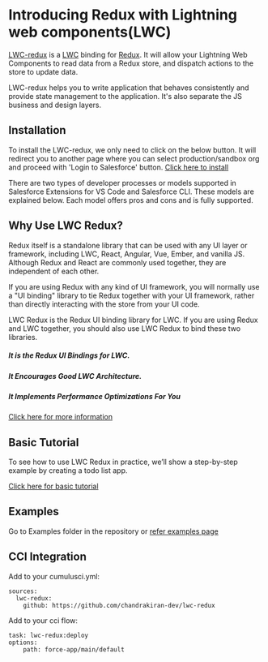 # Introducing Redux with Lightning web components(LWC)

[LWC-redux](http://lwc-redux.com/) is a [LWC](https://developer.salesforce.com/blogs/2018/12/introducing-lightning-web-components.html) binding for [Redux](https://redux.js.org/introduction/getting-started#basic-example). It will allow your Lightning Web Components to read data from a Redux store, and dispatch actions to the store to update data.

LWC-redux helps you to write application that behaves consistently and provide state management to the application. It's also separate the JS business and design layers.

## Installation

To install the LWC-redux, we only need to click on the below button. It will redirect you to another page where you can select production/sandbox org and proceed with 'Login to Salesforce' button.
[Click here to install](http://lwc-redux.com/quick-start#installation)

There are two types of developer processes or models supported in Salesforce Extensions for VS Code and Salesforce CLI. These models are explained below. Each model offers pros and cons and is fully supported.

## Why Use LWC Redux?

Redux itself is a standalone library that can be used with any UI layer or framework, including LWC, React, Angular, Vue, Ember, and vanilla JS. Although Redux and React are commonly used together, they are independent of each other.

If you are using Redux with any kind of UI framework, you will normally use a "UI binding" library to tie Redux together with your UI framework, rather than directly interacting with the store from your UI code.

LWC Redux is the Redux UI binding library for LWC. If you are using Redux and LWC together, you should also use LWC Redux to bind these two libraries.

##### It is the Redux UI Bindings for LWC.

##### It Encourages Good LWC Architecture.

##### It Implements Performance Optimizations For You

[Click here for more information](http://lwc-redux.com/why-use-lwc-redux)

## Basic Tutorial

To see how to use LWC Redux in practice, we’ll show a step-by-step example by creating a todo list app.

[Click here for basic tutorial](http://lwc-redux.com/basic-tutorial)

## Examples

Go to Examples folder in the repository or [refer examples page](http://lwc-redux.com/examples)

## CCI Integration

Add to your cumulusci.yml:

```
sources:
  lwc-redux:
    github: https://github.com/chandrakiran-dev/lwc-redux
```

Add to your cci flow:

```
task: lwc-redux:deploy
options:
    path: force-app/main/default
```
